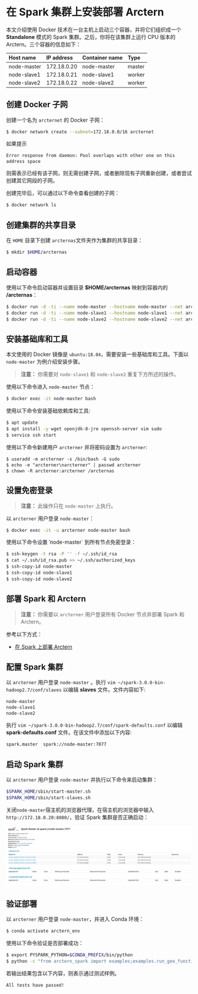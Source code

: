 # 在 Spark 集群上安装部署 Arctern

本文介绍使用 Docker 技术在一台主机上启动三个容器，并将它们组织成一个 **Standalone** 模式的 Spark 集群。之后，你将在该集群上运行 CPU 版本的 Arctern。三个容器的信息如下：

| Host name |IP address | Container name | Type |
| :--- | :--- | :--- | :--- |
| node-master | 172.18.0.20 | node-master | master |
| node-slave1 | 172.18.0.21 | node-slave1 | worker |
| node-slave2 | 172.18.0.22 | node-slave2 | worker |

## 创建 Docker 子网

创建一个名为 `arcternet` 的 Docker 子网：

```bash
$ docker network create --subnet=172.18.0.0/16 arcternet
```
如果提示
```
Error response from daemon: Pool overlaps with other one on this address space
```
则需表示已经有该子网，则无需创建子网，或者删除现有子网重新创建，或者尝试创建其它网段的子网。

创建完毕后，可以通过以下命令查看创建的子网：
```bash
$ docker network ls
```

## 创建集群的共享目录

在 `HOME` 目录下创建 `arcternas`文件夹作为集群的共享目录：

```bash
$ mkdir $HOME/arcternas
```

## 启动容器

使用以下命令启动容器并设置目录 **$HOME/arcternas** 映射到容器内的 **/arcternas**：

```bash
$ docker run -d -ti --name node-master --hostname node-master --net arcternet --ip 172.18.0.20 --add-host node-slave1:172.18.0.21 --add-host node-slave2:172.18.0.22 -v $HOME/arcternas:/arcternas ubuntu:18.04 bash
$ docker run -d -ti --name node-slave1 --hostname node-slave1 --net arcternet --ip 172.18.0.21 --add-host node-master:172.18.0.20 --add-host node-slave2:172.18.0.22 -v $HOME/arcternas:/arcternas ubuntu:18.04 bash
$ docker run -d -ti --name node-slave2 --hostname node-slave2 --net arcternet --ip 172.18.0.22 --add-host node-master:172.18.0.20 --add-host node-slave1:172.18.0.21 -v $HOME/arcternas:/arcternas ubuntu:18.04 bash
```

## 安装基础库和工具

本文使用的 Docker 镜像是 `ubuntu:18.04`，需要安装一些基础库和工具。下面以 `node-master` 为例介绍安装步骤。

> **注意：** 你需要对 `node-slave1` 和 `node-slave2` 重复下方所述的操作。

使用以下命令进入 `node-master` 节点：

```bash
$ docker exec -it node-master bash
```

使用以下命令安装基础依赖库和工具:

```bash
$ apt update
$ apt install -y wget openjdk-8-jre openssh-server vim sudo
$ service ssh start
```

使用以下命令新建用户 `arcterner` 并将密码设置为 `arcterner`:

```
$ useradd -m arcterner -s /bin/bash -G sudo
$ echo -e "arcterner\narcterner" | passwd arcterner
$ chown -R arcterner:arcterner /arcternas
```

## 设置免密登录

> **注意：** 此操作只在 `node-master` 上执行。

以 `arcterner` 用户登录 `node-master`：
```bash
$ docker exec -it -u arcterner node-master bash
```

使用以下命令设置 ‵node-master` 到所有节点免密登录：
```bash
$ ssh-keygen -t rsa -P '' -f ~/.ssh/id_rsa
$ cat ~/.ssh/id_rsa.pub >> ~/.ssh/authorized_keys
$ ssh-copy-id node-master
$ ssh-copy-id node-slave1
$ ssh-copy-id node-slave2
```

## 部署 Spark 和 Arctern

> **注意：** 你需要以 `arcterner` 用户登录所有 Docker 节点并部署 Spark 和 Arctern。

参考以下方式：

* [在 Spark 上部署 Arctern](./install_arctern_on_spark_cn.md)

## 配置 Spark 集群

以 `arcterner` 用户登录 `node-master` 。执行 `vim ~/spark-3.0.0-bin-hadoop2.7/conf/slaves` 以编辑 **slaves** 文件。文件内容如下:

```
node-master
node-slave1
node-slave2
```

执行 `vim ~/spark-3.0.0-bin-hadoop2.7/conf/spark-defaults.conf` 以编辑 **spark-defaults.conf** 文件。在该文件中添加以下内容:

```bash
spark.master  spark://node-master:7077
```

## 启动 Spark 集群

以 `arcterner` 用户登录 `node-master` 并执行以下命令来启动集群：

```bash
$SPARK_HOME/sbin/start-master.sh
$SPARK_HOME/sbin/start-slaves.sh
```

关闭`node-master`宿主机的浏览器代理，在宿主机的浏览器中输入 `http://172.18.0.20:8080/`，验证 Spark 集群是否正确启动：

![查看集群](./check_cluster.png)

## 验证部署

以 `arcterner` 用户登录 `node-master`，并进入 Conda 环境：

```bash
$ conda activate arctern_env
```

使用以下命令验证是否部署成功：

```bash
$ export PYSPARK_PYTHON=$CONDA_PREFIX/bin/python
$ python -c "from arctern_spark import examples;examples.run_geo_functions_test()"
```

若输出结果包含以下内容，则表示通过测试样例。

```bash
All tests have passed!
```
